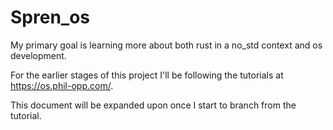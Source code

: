 # Spren_os

My primary goal is learning more about both rust in a no_std context and os development.

For the earlier stages of this project I'll be following the tutorials at https://os.phil-opp.com/.

This document will be expanded upon once I start to branch from the tutorial.
